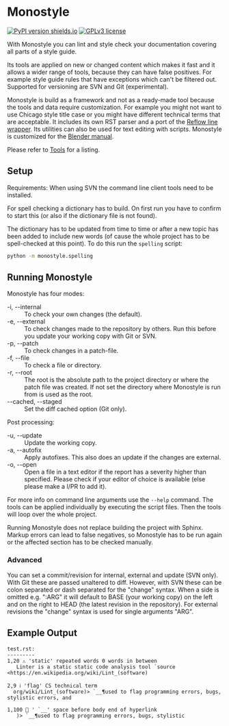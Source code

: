 
# Monostyle

[![PyPI version shields.io](https://img.shields.io/pypi/v/monostyle.svg)](https://pypi.python.org/pypi/monostyle/)
[![GPLv3 license](https://img.shields.io/badge/License-GPLv3-blue.svg)](https://github.com/tobiasHeinke/monostyle/blob/master/LICENSE)

With Monostyle you can lint and style check your documentation covering all parts of a style guide.

Its tools are applied on new or changed content
which makes it fast and it allows a wider range of tools,
because they can have false positives. 
For example style guide rules that have exceptions which can't be filtered out.
Supported for versioning are SVN and Git (experimental).

Monostyle is build as a framework and not as a ready-made tool
because the tools and data require customization.
For example you might not want to use Chicago style title case or you might have different technical terms that are acceptable.
It includes its own RST parser and a port of the [Reflow line wrapper](https://metacpan.org/pod/Text::Reflow).
Its utilities can also be used for text editing with scripts.
Monostyle is customized for the [Blender manual](https://developer.blender.org/project/profile/53/).

Please refer to [Tools](/docs/tools.md) for a listing.


## Setup

Requirements: When using SVN the command line client tools need to be installed.

For spell checking a dictionary has to build.
On first run you have to confirm to start this (or also if the dictionary file is not found).

The dictionary has to be updated from time to time or after a new topic has been added
to include new words (of cause the whole project has to be spell-checked at this point).
To do this run the `spelling` script:
```sh
python -m monostyle.spelling
```

## Running Monostyle

Monostyle has four modes:

<dl>
  <dt>-i, --internal</dt>
  <dd>To check your own changes (the default).</dd>
  <dt>-e, --external</dt>
  <dd>
      To check changes made to the repository by others.
      Run this before you update your working copy with Git or SVN.
   </dd>
  <dt>-p, --patch</dt>
  <dd>To check changes in a patch-file.</dd>
  <dt>-f, --file</dt>
  <dd>To check a file or directory.</dd>
  <dt>-r, --root</dt>
  <dd>
      The root is the absolute path to the project directory or where the patch file was created.
      If not set the directory where Monostyle is run from is used as the root.
  </dd>
  <dt>--cached, --staged</dt>
  <dd>
      Set the diff cached option (Git only).
  </dd>
</dl>

Post processing:

<dl>
  <dt>-u, --update</dt>
  <dd>Update the working copy.</dd>
  <dt>-a, --autofix </dt>
  <dd>Apply autofixes. This also does an update if the changes are external.</dd>
  <dt>-o, --open</dt>
  <dd>Open a file in a text editor if the report has a severity higher than specified.
      Please check if your editor of choice is available (else please make a I/PR to add it).
  </dd>
</dl>

For more info on command line arguments use the `--help` command.
The tools can be applied individually by executing the script files. Then the tools will loop over the whole project.

Running Monostyle does not replace building the project with Sphinx.
Markup errors can lead to false negatives, so Monostyle has to be run again or
the affected section has to be checked manually.


### Advanced

You can set a commit/revision for internal, external and update (SVN only).
With Git these are passed unaltered to diff.
However, with SVN these can be colon separated or dash separated for the "change" syntax.
When a side is omitted e.g. ":ARG" it will default to BASE (your working copy) on the left and
on the right to HEAD (the latest revision in the repository).
For external revisions the "change" syntax is used for single arguments "ARG".


## Example Output

```
test.rst:
---------
1,20 ⚠️ 'static' repeated words 0 words in between
   Linter is a static static code analysis tool `source <https://en.wikipedia.org/wiki/Lint_(software)

2,9 ℹ️ 'flag' CS technical term
  org/wiki/Lint_(software)> `__¶used to flag programming errors, bugs, stylistic errors, and

1,100 🛑 ' `__' space before body end of hyperlink
   )> `__¶used to flag programming errors, bugs, stylistic
```
